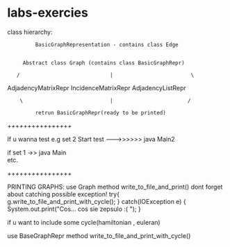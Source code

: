 # labs-exercies
class hierarchy:

             BasicGraphRepresentation - contains class Edge


	     Abstract class Graph (contains class BasicGraphRepr)
	
       /                             |                         \	
AdjadencyMatrixRepr       	          IncidenceMatrixRepr	               AdjadencyListRepr

    	\			                 |                        /
		     
		     retrun BasicGraphRepr(ready to be printed)	
		     
		    

+_+_+_+_+_+_+_+_+_+_+_+_+_+_+_+_

If u wanna test e.g set 2
Start test --->>>>>> java Main2

if set 1 ->> java Main    
etc.

_+_+_+_+_+_+_+_+_+_+_+_+_+_+_+_+

PRINTING GRAPHS:
use Graph method write_to_file_and_print()
dont forget about catching possible exception!
	try{
                g.write_to_file_and_print_with_cycle();
              }
            catch(IOException e)
            {
                 System.out.print("Cos... cos sie zepsulo :( "); 
            }


if u want to include some cycle(hamiltonian , euleran)

use BaseGraphRepr method write_to_file_and_print_with_cycle()

